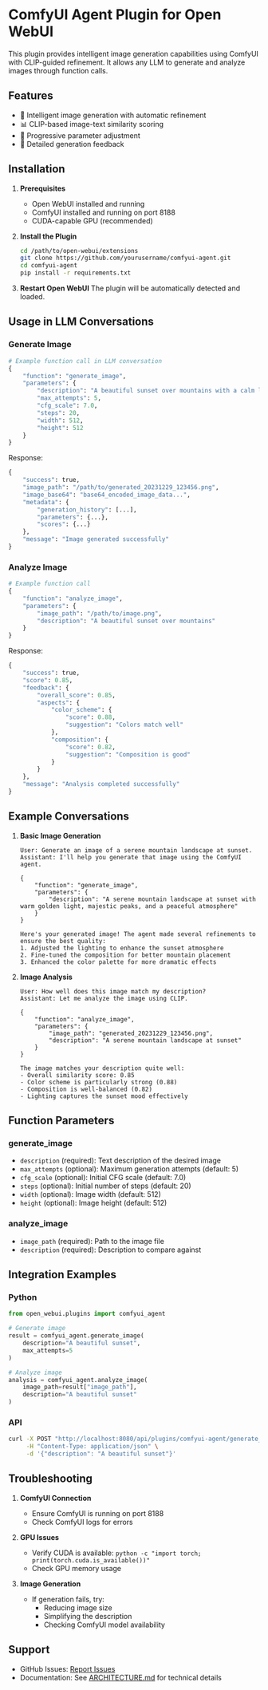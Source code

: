 # ComfyUI Agent Plugin for Open WebUI

This plugin provides intelligent image generation capabilities using ComfyUI with CLIP-guided refinement. It allows any LLM to generate and analyze images through function calls.

## Features

- 🎨 Intelligent image generation with automatic refinement
- 📊 CLIP-based image-text similarity scoring
- 🔄 Progressive parameter adjustment
- 📝 Detailed generation feedback

## Installation

1. **Prerequisites**
   - Open WebUI installed and running
   - ComfyUI installed and running on port 8188
   - CUDA-capable GPU (recommended)

2. **Install the Plugin**
   ```bash
   cd /path/to/open-webui/extensions
   git clone https://github.com/yourusername/comfyui-agent.git
   cd comfyui-agent
   pip install -r requirements.txt
   ```

3. **Restart Open WebUI**
   The plugin will be automatically detected and loaded.

## Usage in LLM Conversations

### Generate Image

```python
# Example function call in LLM conversation
{
    "function": "generate_image",
    "parameters": {
        "description": "A beautiful sunset over mountains with a calm lake in the foreground",
        "max_attempts": 5,
        "cfg_scale": 7.0,
        "steps": 20,
        "width": 512,
        "height": 512
    }
}
```

Response:
```python
{
    "success": true,
    "image_path": "/path/to/generated_20231229_123456.png",
    "image_base64": "base64_encoded_image_data...",
    "metadata": {
        "generation_history": [...],
        "parameters": {...},
        "scores": {...}
    },
    "message": "Image generated successfully"
}
```

### Analyze Image

```python
# Example function call
{
    "function": "analyze_image",
    "parameters": {
        "image_path": "/path/to/image.png",
        "description": "A beautiful sunset over mountains"
    }
}
```

Response:
```python
{
    "success": true,
    "score": 0.85,
    "feedback": {
        "overall_score": 0.85,
        "aspects": {
            "color_scheme": {
                "score": 0.88,
                "suggestion": "Colors match well"
            },
            "composition": {
                "score": 0.82,
                "suggestion": "Composition is good"
            }
        }
    },
    "message": "Analysis completed successfully"
}
```

## Example Conversations

1. **Basic Image Generation**
   ```
   User: Generate an image of a serene mountain landscape at sunset.
   Assistant: I'll help you generate that image using the ComfyUI agent.
   
   {
       "function": "generate_image",
       "parameters": {
           "description": "A serene mountain landscape at sunset with warm golden light, majestic peaks, and a peaceful atmosphere"
       }
   }
   
   Here's your generated image! The agent made several refinements to ensure the best quality:
   1. Adjusted the lighting to enhance the sunset atmosphere
   2. Fine-tuned the composition for better mountain placement
   3. Enhanced the color palette for more dramatic effects
   ```

2. **Image Analysis**
   ```
   User: How well does this image match my description?
   Assistant: Let me analyze the image using CLIP.
   
   {
       "function": "analyze_image",
       "parameters": {
           "image_path": "generated_20231229_123456.png",
           "description": "A serene mountain landscape at sunset"
       }
   }
   
   The image matches your description quite well:
   - Overall similarity score: 0.85
   - Color scheme is particularly strong (0.88)
   - Composition is well-balanced (0.82)
   - Lighting captures the sunset mood effectively
   ```

## Function Parameters

### generate_image
- `description` (required): Text description of the desired image
- `max_attempts` (optional): Maximum generation attempts (default: 5)
- `cfg_scale` (optional): Initial CFG scale (default: 7.0)
- `steps` (optional): Initial number of steps (default: 20)
- `width` (optional): Image width (default: 512)
- `height` (optional): Image height (default: 512)

### analyze_image
- `image_path` (required): Path to the image file
- `description` (required): Description to compare against

## Integration Examples

### Python
```python
from open_webui.plugins import comfyui_agent

# Generate image
result = comfyui_agent.generate_image(
    description="A beautiful sunset",
    max_attempts=5
)

# Analyze image
analysis = comfyui_agent.analyze_image(
    image_path=result["image_path"],
    description="A beautiful sunset"
)
```

### API
```bash
curl -X POST "http://localhost:8080/api/plugins/comfyui-agent/generate_image" \
     -H "Content-Type: application/json" \
     -d '{"description": "A beautiful sunset"}'
```

## Troubleshooting

1. **ComfyUI Connection**
   - Ensure ComfyUI is running on port 8188
   - Check ComfyUI logs for errors

2. **GPU Issues**
   - Verify CUDA is available: `python -c "import torch; print(torch.cuda.is_available())"`
   - Check GPU memory usage

3. **Image Generation**
   - If generation fails, try:
     - Reducing image size
     - Simplifying the description
     - Checking ComfyUI model availability

## Support

- GitHub Issues: [Report Issues](https://github.com/yourusername/comfyui-agent/issues)
- Documentation: See [ARCHITECTURE.md](../ARCHITECTURE.md) for technical details